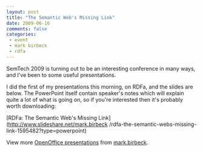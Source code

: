 ```yaml
---
layout: post
title: "The Semantic Web's Missing Link"
date: 2009-06-16
comments: false
categories:
 - event
 - mark birbeck
 - rdfa
---
```

  
SemTech 2009 is turning out to be an interesting conference in many ways, and
I've been to some useful presentations.

<!-- more -->

  
I did the first of my presentations this morning, on RDFa, and the slides are
below. The PowerPoint itself contain speaker's notes which will explain quite
a lot of what is going on, so if you're interested then it's probably worth
downloading:

  

[RDFa: The Semantic Web's Missing Link](http://www.slideshare.net/mark.birbeck
/rdfa-the-semantic-webs-missing-link-1595482?type=powerpoint)

View more [OpenOffice presentations](http://www.slideshare.net/) from
[mark.birbeck](http://www.slideshare.net/mark.birbeck).

